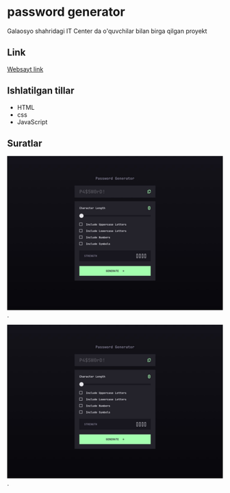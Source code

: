 # password generator

Galaosyo shahridagi IT Center da o'quvchilar bilan birga qilgan proyekt

## Link

[Websayt link](https://shahriddin23.github.io/password-generator/)

## Ishlatilgan tillar

- HTML
- css
- JavaScript

## Suratlar

![birinchi surat](password-generator.jpg).

![ikkinchi surat](password-generator.jpg).
